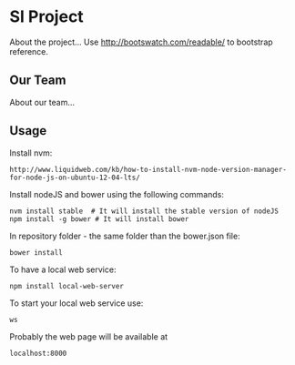 # SI Project

About the project...
Use http://bootswatch.com/readable/ to bootstrap reference.

## Our Team

About our team...

## Usage

Install nvm:

    http://www.liquidweb.com/kb/how-to-install-nvm-node-version-manager-for-node-js-on-ubuntu-12-04-lts/

Install nodeJS and bower using the following commands:

    nvm install stable  # It will install the stable version of nodeJS
    npm install -g bower # It will install bower

In repository folder - the same folder than the bower.json file:

    bower install

To have a local web service:

    npm install local-web-server

To start your local web service use:

    ws

Probably the web page will be available at

    localhost:8000
